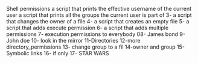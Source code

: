 Shell permissions
a script that prints the effective username of the current user
a script that prints all the groups the current user is part of
3- a script that changes the owner of a file
4- a script that creates an empty file
5- a script that adds execute permission
6- a script that adds multiple permissions
7- execution permissions to everybody
08- James bond
9- John doe
10- look in the mirror
11-Directories
12-more directory_permissions
13- change group to a fil
14-owner and group
15- Symbolic links
16- if only
17- STAR WARS
